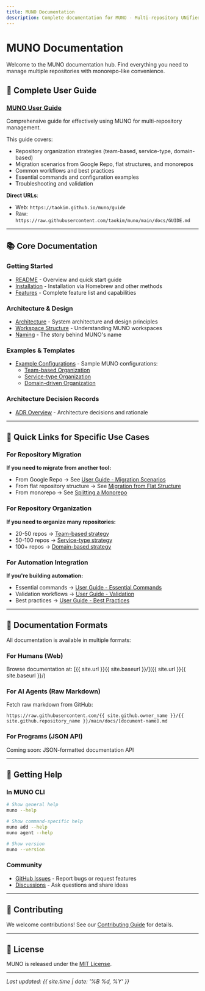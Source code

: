 ```yaml
---
title: MUNO Documentation
description: Complete documentation for MUNO - Multi-repository UNified Orchestration
---
```


# MUNO Documentation

Welcome to the MUNO documentation hub. Find everything you need to manage multiple repositories with monorepo-like convenience.

## 📖 Complete User Guide

### **[MUNO User Guide](GUIDE.md)**
Comprehensive guide for effectively using MUNO for multi-repository management.

This guide covers:
- Repository organization strategies (team-based, service-type, domain-based)
- Migration scenarios from Google Repo, flat structures, and monorepos
- Common workflows and best practices
- Essential commands and configuration examples
- Troubleshooting and validation

**Direct URLs**: 
- Web: `https://taokim.github.io/muno/guide`
- Raw: `https://raw.githubusercontent.com/taokim/muno/main/docs/GUIDE.md`

---

## 📚 Core Documentation

### Getting Started
- [README](https://github.com/taokim/muno#readme) - Overview and quick start guide
- [Installation](homebrew-setup.md) - Installation via Homebrew and other methods
- [Features](features.md) - Complete feature list and capabilities

### Architecture & Design
- [Architecture](architecture.md) - System architecture and design principles
- [Workspace Structure](workspace-structure.md) - Understanding MUNO workspaces
- [Naming](naming.md) - The story behind MUNO's name

### Examples & Templates
- [Example Configurations](https://github.com/taokim/muno/tree/main/examples) - Sample MUNO configurations:
  - [Team-based Organization](https://github.com/taokim/muno/blob/main/examples/team-based.yaml)
  - [Service-type Organization](https://github.com/taokim/muno/blob/main/examples/service-type.yaml)
  - [Domain-driven Organization](https://github.com/taokim/muno/blob/main/examples/domain-driven.yaml)

### Architecture Decision Records
- [ADR Overview](adr/) - Architecture decisions and rationale

---

## 🎯 Quick Links for Specific Use Cases

### For Repository Migration
**If you need to migrate from another tool:**
- From Google Repo → See [User Guide - Migration Scenarios](GUIDE.md#migration-scenarios)
- From flat repository structure → See [Migration from Flat Structure](GUIDE.md#from-flat-repository-structure)
- From monorepo → See [Splitting a Monorepo](GUIDE.md#from-monorepo)

### For Repository Organization
**If you need to organize many repositories:**
- 20-50 repos → [Team-based strategy](GUIDE.md#1-team-based-organization)
- 50-100 repos → [Service-type strategy](GUIDE.md#2-service-type-organization)
- 100+ repos → [Domain-based strategy](GUIDE.md#3-domain-based-organization)

### For Automation Integration
**If you're building automation:**
- Essential commands → [User Guide - Essential Commands](GUIDE.md#essential-commands)
- Validation workflows → [User Guide - Validation](GUIDE.md#validation-checklist)
- Best practices → [User Guide - Best Practices](GUIDE.md#best-practices)

---

## 📖 Documentation Formats

All documentation is available in multiple formats:

### For Humans (Web)
Browse documentation at: [{{ site.url }}{{ site.baseurl }}/]({{ site.url }}{{ site.baseurl }}/)

### For AI Agents (Raw Markdown)
Fetch raw markdown from GitHub:
```
https://raw.githubusercontent.com/{{ site.github.owner_name }}/{{ site.github.repository_name }}/main/docs/[document-name].md
```

### For Programs (JSON API)
Coming soon: JSON-formatted documentation API

---

## 🚀 Getting Help

### In MUNO CLI
```bash
# Show general help
muno --help

# Show command-specific help
muno add --help
muno agent --help

# Show version
muno --version
```

### Community
- [GitHub Issues](https://github.com/taokim/muno/issues) - Report bugs or request features
- [Discussions](https://github.com/taokim/muno/discussions) - Ask questions and share ideas

---

## 📝 Contributing

We welcome contributions! See our [Contributing Guide](https://github.com/taokim/muno/blob/main/CONTRIBUTING.md) for details.

---

## 📄 License

MUNO is released under the [MIT License](https://github.com/taokim/muno/blob/main/LICENSE).

---

*Last updated: {{ site.time | date: '%B %d, %Y' }}*